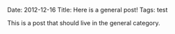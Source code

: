 Date: 2012-12-16
Title: Here is a general post!
Tags: test

This is a post that should live in the general category.